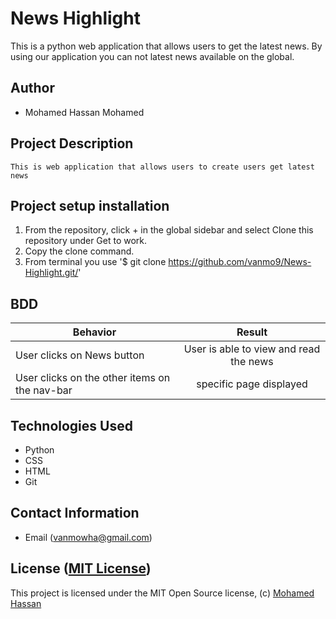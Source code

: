 # News Highlight

This is a python web application that allows users to get the latest news. By using our application you can not latest news available on the global.

## Author

*   Mohamed Hassan Mohamed

## Project Description

    This is web application that allows users to create users get latest news

## Project setup  installation

1.  From the repository, click + in the global sidebar and select Clone this repository under Get to work.
2.  Copy the clone command.
3.  From terminal you use
    '$ git clone <https://github.com/vanmo9/News-Highlight.git/>'



## BDD

| Behavior        | Result |
| ------------- |:----:|
| User clicks on News button | User is able to view and read the news |
| User clicks on the other items on the nav-bar| specific page displayed|

## Technologies Used

* Python
* CSS
* HTML
* Git  


## Contact Information

* Email (vanmowha@gmail.com)


## License ([MIT License]())
This project is licensed under the MIT Open Source license, (c) [Mohamed Hassan]( )
